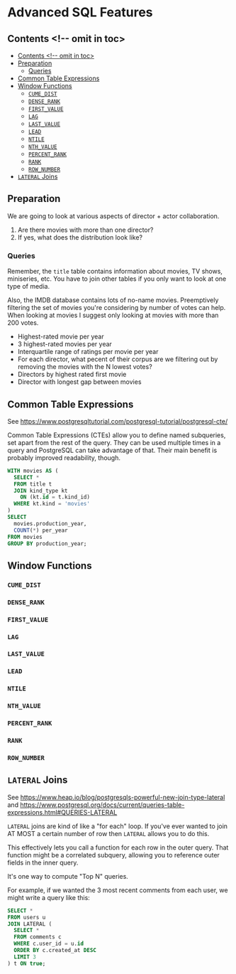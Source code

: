 # Advanced SQL Features

## Contents <!-- omit in toc>

- [Contents \<!-- omit in toc\>](#contents----omit-in-toc)
- [Preparation](#preparation)
  - [Queries](#queries)
- [Common Table Expressions](#common-table-expressions)
- [Window Functions](#window-functions)
  - [`CUME_DIST`](#cume_dist)
  - [`DENSE_RANK`](#dense_rank)
  - [`FIRST_VALUE`](#first_value)
  - [`LAG`](#lag)
  - [`LAST_VALUE`](#last_value)
  - [`LEAD`](#lead)
  - [`NTILE`](#ntile)
  - [`NTH_VALUE`](#nth_value)
  - [`PERCENT_RANK`](#percent_rank)
  - [`RANK`](#rank)
  - [`ROW_NUMBER`](#row_number)
- [`LATERAL` Joins](#lateral-joins)

## Preparation

We are going to look at various aspects of director + actor collaboration.

1. Are there movies with more than one director?
1. If yes, what does the distribution look like?

### Queries

Remember, the `title` table contains information about movies, TV shows, miniseries, etc. You have to join other tables if you only want to look at one type of media.

Also, the IMDB database contains lots of no-name movies. Preemptively filtering the set of movies you're considering by number of votes can help. When looking at movies I suggest only looking at movies with more than 200 votes.

- Highest-rated movie per year
- 3 highest-rated movies per year
- Interquartile range of ratings per movie per year
- For each director, what pecent of their corpus are we filtering out by removing the movies with the N lowest votes?
- Directors by highest rated first movie
- Director with longest gap between movies

## Common Table Expressions

See <https://www.postgresqltutorial.com/postgresql-tutorial/postgresql-cte/>

Common Table Expressions (CTEs) allow you to define named subqueries, set apart from the rest of the query. They can be used multiple times in a query and PostgreSQL can take advantage of that. Their main benefit is probably improved readability, though.

```sql
WITH movies AS (
  SELECT *
  FROM title t
  JOIN kind_type kt
    ON (kt.id = t.kind_id)
  WHERE kt.kind = 'movies'
)
SELECT
  movies.production_year,
  COUNT(*) per_year
FROM movies
GROUP BY production_year;
```

## Window Functions

### `CUME_DIST`

### `DENSE_RANK`

### `FIRST_VALUE`

### `LAG`

### `LAST_VALUE`

### `LEAD`

### `NTILE`

### `NTH_VALUE`

### `PERCENT_RANK`

### `RANK`

### `ROW_NUMBER`

## `LATERAL` Joins

See <https://www.heap.io/blog/postgresqls-powerful-new-join-type-lateral> and <https://www.postgresql.org/docs/current/queries-table-expressions.html#QUERIES-LATERAL>

`LATERAL` joins are kind of like a "for each" loop. If you've ever wanted to join AT MOST a certain number of row then `LATERAL` allows you to do this.

This effectively lets you call a function for each row in the outer query. That function might be a correlated subquery, allowing you to reference outer fields in the inner query.

It's one way to compute "Top N" queries.

For example, if we wanted the 3 most recent comments from each user, we might write a query like this:

```sql
SELECT *
FROM users u
JOIN LATERAL (
  SELECT *
  FROM comments c
  WHERE c.user_id = u.id
  ORDER BY c.created_at DESC
  LIMIT 3
) t ON true;
```
